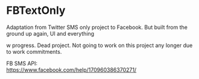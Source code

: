# FBTextOnly
Adaptation from Twitter SMS only project to Facebook. But built from the ground up again, UI and everything

w progress. Dead project. Not going to work on this project any longer due to work commitments.

FB SMS API:
<br/>
https://www.facebook.com/help/170960386370271/
